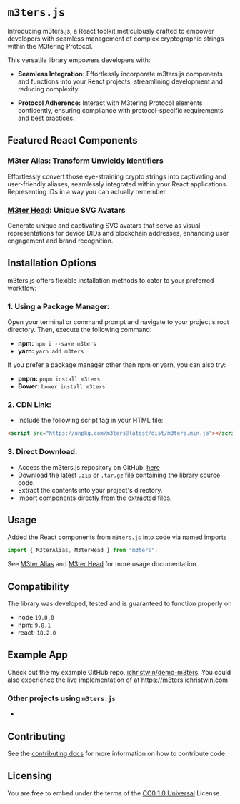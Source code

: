# `m3ters.js`

Introducing m3ters.js, a React toolkit meticulously crafted to empower developers with seamless management of complex cryptographic strings within the M3tering Protocol.

This versatile library empowers developers with:

- **Seamless Integration:** Effortlessly incorporate m3ters.js components and functions into your React projects, streamlining development and reducing complexity.

- **Protocol Adherence:** Interact with M3tering Protocol elements confidently, ensuring compliance with protocol-specific requirements and best practices.

## Featured React Components

### [M3ter Alias](./docs/m3ter-alias.md#m3ter-alias): Transform Unwieldy Identifiers

Effortlessly convert those eye-straining crypto strings into captivating and user-friendly aliases, seamlessly integrated within your React applications. Representing IDs in a way you can actually remember.

### [M3ter Head](./docs/m3ter-head.md#M3ter-Head): Unique SVG Avatars

Generate unique and captivating SVG avatars that serve as visual representations for device DIDs and blockchain addresses, enhancing user engagement and brand recognition.

## Installation Options

m3ters.js offers flexible installation methods to cater to your preferred workflow:

### 1. Using a Package Manager:

Open your terminal or command prompt and navigate to your project's root directory. Then, execute the following command:

- **npm:** `npm i --save m3ters`
- **yarn:** `yarn add m3ters`

If you prefer a package manager other than npm or yarn, you can also try:

- **pnpm:** `pnpm install m3ters`
- **Bower:** `bower install m3ters`

### 2. CDN Link:

- Include the following script tag in your HTML file:

```html
<script src="https://unpkg.com/m3ters@latest/dist/m3ters.min.js"></script>
```

### 3. Direct Download:

- Access the m3ters.js repository on GitHub: [here](https://github.com/iChristwin/m3ters.js/releases)
- Download the latest `.zip` or `.tar.gz` file containing the library source code.
- Extract the contents into your project's directory.
- Import components directly from the extracted files.

## Usage

Added the React components from `m3ters.js` into code via named imports

```javascript
import { M3terAlias, M3terHead } from "m3ters";
```

See [M3ter Alias](./docs/m3ter-alias.md#m3ter-alias) and [M3ter Head](./docs/m3ter-head.md#M3ter-Head) for more usage documentation.

## Compatibility

The library was developed, tested and is guaranteed to function properly on

- node `19.0.0`
- npm: `9.8.1`
- react: `18.2.0`

## Example App

Check out the my example GitHub repo, [ichristwin/demo-m3ters](https://github.com/ichristwin/demo-m3ters). You could also experience the live implementation of at https://m3ters.ichristwin.com

### Other projects using `m3ters.js`

-

## Contributing

See the [contributing docs](./CONTRIBUTING.MD) for more information on how to contribute code.

## Licensing

You are free to embed under the terms of the [CC0 1.0 Universal](./LICENSE) License.
